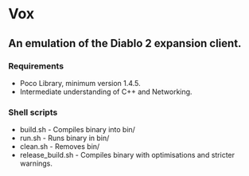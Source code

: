 <p><h1>Vox</h1></p>

<p><h2>An emulation of the Diablo 2 expansion client.</h2></p>


<h3>Requirements</h3>
<ul>
	<li>Poco Library, minimum version 1.4.5.</li>
	<li>Intermediate understanding of C++ and Networking.</li>
</ul>

<p>
	<h3>Shell scripts</h3>
	<ul>
		<li>build.sh - Compiles binary into bin/</li>
		<li>run.sh - Runs binary in bin/</li>
		<li>clean.sh - Removes bin/</li>
		<li>release_build.sh - Compiles binary with optimisations and stricter warnings.</li>
	</ul>
</p>
